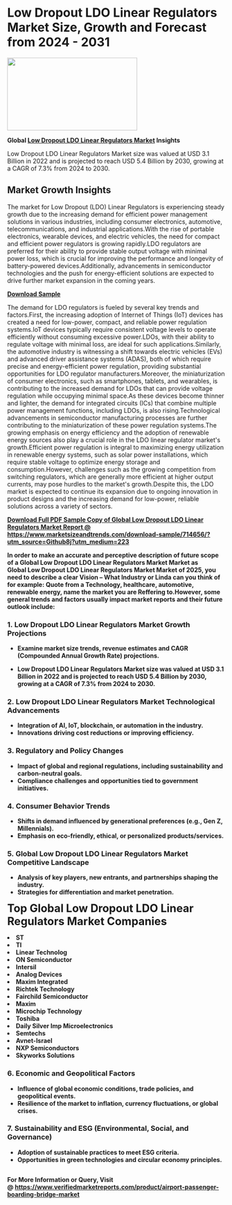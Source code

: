 <H1>Low Dropout LDO Linear Regulators Market Size, Growth and Forecast from 2024 - 2031</H1><img class="aligncenter size-medium wp-image-584254" src="https://thirdeyenews.in/wp-content/uploads/2024/09/Global-Market-Research-300x168.jpeg" alt="" width="300" height="168" /><p><strong>Global&nbsp;<a href="https://www.marketsizeandtrends.com/download-sample/714656/?utm_source=Github8j?utm_medium=223">Low Dropout LDO Linear Regulators Market</a> Insights</strong></p><p>Low Dropout LDO Linear Regulators Market size was valued at USD 3.1 Billion in 2022 and is projected to reach USD 5.4 Billion by 2030, growing at a CAGR of 7.3% from 2024 to 2030.</p><p><h2>Market Growth Insights</h2> <p>The market for Low Dropout (LDO) Linear Regulators is experiencing steady growth due to the increasing demand for efficient power management solutions in various industries, including consumer electronics, automotive, telecommunications, and industrial applications.With the rise of portable electronics, wearable devices, and electric vehicles, the need for compact and efficient power regulators is growing rapidly.LDO regulators are preferred for their ability to provide stable output voltage with minimal power loss, which is crucial for improving the performance and longevity of battery-powered devices.Additionally, advancements in semiconductor technologies and the push for energy-efficient solutions are expected to drive further market expansion in the coming years.</p> <p><strong><a href="#">Download Sample</a></strong></p> <p>The demand for LDO regulators is fueled by several key trends and factors.First, the increasing adoption of Internet of Things (IoT) devices has created a need for low-power, compact, and reliable power regulation systems.IoT devices typically require consistent voltage levels to operate efficiently without consuming excessive power.LDOs, with their ability to regulate voltage with minimal loss, are ideal for such applications.Similarly, the automotive industry is witnessing a shift towards electric vehicles (EVs) and advanced driver assistance systems (ADAS), both of which require precise and energy-efficient power regulation, providing substantial opportunities for LDO regulator manufacturers.Moreover, the miniaturization of consumer electronics, such as smartphones, tablets, and wearables, is contributing to the increased demand for LDOs that can provide voltage regulation while occupying minimal space.As these devices become thinner and lighter, the demand for integrated circuits (ICs) that combine multiple power management functions, including LDOs, is also rising.Technological advancements in semiconductor manufacturing processes are further contributing to the miniaturization of these power regulation systems.The growing emphasis on energy efficiency and the adoption of renewable energy sources also play a crucial role in the LDO linear regulator market's growth.Efficient power regulation is integral to maximizing energy utilization in renewable energy systems, such as solar power installations, which require stable voltage to optimize energy storage and consumption.However, challenges such as the growing competition from switching regulators, which are generally more efficient at higher output currents, may pose hurdles to the market's growth.Despite this, the LDO market is expected to continue its expansion due to ongoing innovation in product designs and the increasing demand for low-power, reliable solutions across a variety of sectors.<p><strong><a href="#"></p><p><span class=""><strong>Download Full PDF Sample Copy of Global Low Dropout LDO Linear Regulators Market Report</strong> @ <a href="https://www.marketsizeandtrends.com/download-sample/714656/?utm_source=Github8j?utm_medium=223" target="_blank">https://www.marketsizeandtrends.com/download-sample/714656/?utm_source=Github8j?utm_medium=223</a></span></p><p>In order to make an accurate and perceptive description of future scope of a Global&nbsp;Low Dropout LDO Linear Regulators Market Market as Global&nbsp;Low Dropout LDO Linear Regulators Market Market of 2025, you need to describe a clear Vision &ndash; What Industry or Linda can you think of for example: Quote from a Technology, healthcare, automotive, renewable energy, name the market you are Reffering to.However, some general trends and factors usually impact market reports and their future outlook include:</p><h3>1.&nbsp;<strong>Low Dropout LDO Linear Regulators Market Growth Projections</strong></h3><ul><li>Examine market size trends, revenue estimates and CAGR (Compounded Annual Growth Rate) projections.</li><li><p>Low Dropout LDO Linear Regulators Market size was valued at USD 3.1 Billion in 2022 and is projected to reach USD 5.4 Billion by 2030, growing at a CAGR of 7.3% from 2024 to 2030.</p></li></ul><h3>2.&nbsp;<strong>Low Dropout LDO Linear Regulators Market Technological Advancements</strong></h3><ul><li>Integration of AI, IoT, blockchain, or automation in the industry.</li><li>Innovations driving cost reductions or improving efficiency.</li></ul><h3>3.&nbsp;<strong>Regulatory and Policy Changes</strong></h3><ul><li>Impact of global and regional regulations, including sustainability and carbon-neutral goals.</li><li>Compliance challenges and opportunities tied to government initiatives.</li></ul><h3>4.&nbsp;<strong>Consumer Behavior Trends</strong></h3><ul><li>Shifts in demand influenced by generational preferences (e.g., Gen Z, Millennials).</li><li>Emphasis on eco-friendly, ethical, or personalized products/services.</li></ul><h3>5.&nbsp;<strong>Global Low Dropout LDO Linear Regulators Market Competitive Landscape</strong></h3><ul><li>Analysis of key players, new entrants, and partnerships shaping the industry.</li><li>Strategies for differentiation and market penetration.</li></ul><p data-pm-slice="1 1 []"><span style="color: inherit; font-family: inherit; font-size: 25px;">Top Global Low Dropout LDO Linear Regulators Market Companies</span></p><div class="" data-test-id=""><p><li>ST</li><li> TI</li><li> Linear Technolog</li><li> ON Semiconductor</li><li> Intersil</li><li> Analog Devices</li><li> Maxim Integrated</li><li> Richtek Technology</li><li> Fairchild Semiconductor</li><li> Maxim</li><li> Microchip Technology</li><li> Toshiba</li><li> Daily Silver Imp Microelectronics</li><li> Semtechs</li><li> Avnet-Israel</li><li> NXP Semiconductors</li><li> Skyworks Solutions</li></p></div><h3>6.&nbsp;<strong>Economic and Geopolitical Factors</strong></h3><ul><li>Influence of global economic conditions, trade policies, and geopolitical events.</li><li>Resilience of the market to inflation, currency fluctuations, or global crises.</li></ul><h3>7.&nbsp;<strong>Sustainability and ESG (Environmental, Social, and Governance)</strong></h3><ul><li>Adoption of sustainable practices to meet ESG criteria.</li><li>Opportunities in green technologies and circular economy principles.</li></ul><h2><strong style="font-size: 14px;">For More Information or Query, Visit @&nbsp;</strong><a style="background-color: #ffffff; font-size: 14px;" href="https://www.marketsizeandtrends.com/report/low-dropout-ldo-linear-regulators-market/" target="_blank">https://www.verifiedmarketreports.com/product/airport-passenger-boarding-bridge-market</a></h2>